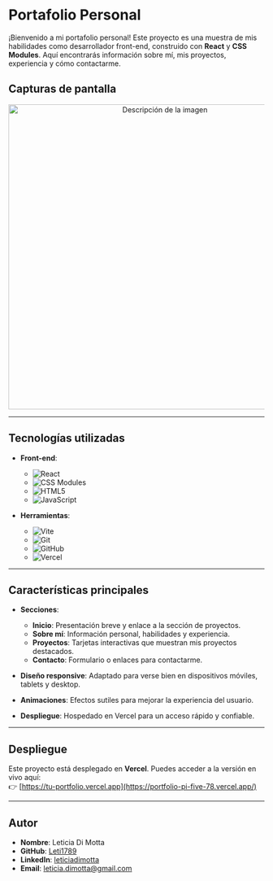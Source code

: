 # Portafolio Personal

¡Bienvenido a mi portafolio personal! Este proyecto es una muestra de mis habilidades como desarrollador front-end, construido con **React** y **CSS Modules**. Aquí encontrarás información sobre mí, mis proyectos, experiencia y cómo contactarme.

## Capturas de pantalla



<div align="center">
  <img src="./screenshots/hero.png" alt="Descripción de la imagen" width="600"/>
</div>

---

## Tecnologías utilizadas

- **Front-end**:
  - ![React](https://img.shields.io/badge/React-20232A?style=for-the-badge&logo=react&logoColor=61DAFB)
  - ![CSS Modules](https://img.shields.io/badge/CSS_Modules-000000?style=for-the-badge&logo=css3&logoColor=white)
  - ![HTML5](https://img.shields.io/badge/HTML5-E34F26?style=for-the-badge&logo=html5&logoColor=white)
  - ![JavaScript](https://img.shields.io/badge/JavaScript-F7DF1E?style=for-the-badge&logo=javascript&logoColor=black)

- **Herramientas**:
  - ![Vite](https://img.shields.io/badge/Vite-646CFF?style=for-the-badge&logo=vite&logoColor=white)
  - ![Git](https://img.shields.io/badge/Git-F05032?style=for-the-badge&logo=git&logoColor=white)
  - ![GitHub](https://img.shields.io/badge/GitHub-181717?style=for-the-badge&logo=github&logoColor=white)
  - ![Vercel](https://img.shields.io/badge/Vercel-000000?style=for-the-badge&logo=vercel&logoColor=white)

---

## Características principales

- **Secciones**:
  - **Inicio**: Presentación breve y enlace a la sección de proyectos.
  - **Sobre mí**: Información personal, habilidades y experiencia.
  - **Proyectos**: Tarjetas interactivas que muestran mis proyectos destacados.
  - **Contacto**: Formulario o enlaces para contactarme.

- **Diseño responsive**: Adaptado para verse bien en dispositivos móviles, tablets y desktop.
- **Animaciones**: Efectos sutiles para mejorar la experiencia del usuario.
- **Despliegue**: Hospedado en Vercel para un acceso rápido y confiable.

---

## Despliegue

Este proyecto está desplegado en **Vercel**. Puedes acceder a la versión en vivo aquí:  
👉 [https://tu-portfolio.vercel.app](https://portfolio-pi-five-78.vercel.app/)

---

## Autor

- **Nombre**: Leticia Di Motta
- **GitHub**: [Leti1789](https://github.com/Leti1789)
- **LinkedIn**: [leticiadimotta](https://www.linkedin.com/in/leticiadimotta/)
- **Email**: leticia.dimotta@gmail.com

